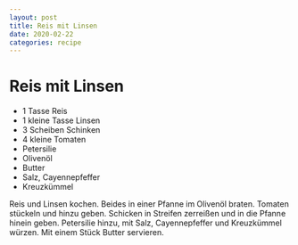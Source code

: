 ```yaml
---
layout: post
title: Reis mit Linsen
date: 2020-02-22
categories: recipe
---
```

# Reis mit Linsen

- 1 Tasse Reis
- 1 kleine Tasse Linsen
- 3 Scheiben Schinken
- 4 kleine Tomaten
- Petersilie
- Olivenöl
- Butter
- Salz, Cayennepfeffer
- Kreuzkümmel

Reis und Linsen kochen.
Beides in einer Pfanne im Olivenöl braten.
Tomaten stückeln und hinzu geben.
Schicken in Streifen zerreißen und in die Pfanne hinein geben.
Petersilie hinzu, mit Salz, Cayennepfeffer und Kreuzkümmel würzen.
Mit einem Stück Butter servieren.
